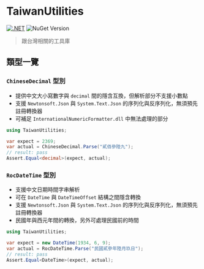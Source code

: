 # TaiwanUtilities
[![.NET](https://github.com/Orlys/TaiwanUtilities/actions/workflows/ci.yml/badge.svg)](https://github.com/Orlys/TaiwanUtilities/actions/workflows/ci.yml) ![NuGet Version](https://img.shields.io/nuget/v/TaiwanUtilities)

> 跟台灣相關的工具庫 

## 類型一覽

### `ChineseDecimal` 型別
- 提供中文大小寫數字與 ```decimal``` 間的隱含互換，但解析部分不支援小數點
- 支援 `Newtonsoft.Json` 與 `System.Text.Json` 的序列化與反序列化，無須預先註冊轉換器
- 可補足 ```InternationalNumericFormatter.dll``` 中無法處理的部分
```csharp
using TaiwanUtilities;

var expect = 2369;
var actual = ChineseDecimal.Parse("貳佰參陸九");
// result: pass
Assert.Equal<decimal>(expect, actual);
```

### `RocDateTime` 型別

- 支援中文日期時間字串解析
- 可在 `DateTime` 與 `DateTimeOffset` 結構之間隱含轉換
- 支援 `Newtonsoft.Json` 與 `System.Text.Json` 的序列化與反序列化，無須預先註冊轉換器
- 民國年與西元年間的轉換，另外可處理民國前的時間

```csharp
using TaiwanUtilities;

var expect = new DateTime(1934, 6, 9);
var actual = RocDateTime.Parse("民國貳參年陸月玖日");
// result: pass
Assert.Equal<DateTime>(expect, actual);
```
